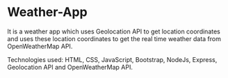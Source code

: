 # Weather-App
It is a weather app which uses Geolocation API to get location coordinates and uses these location coordinates to get the real time weather data from OpenWeatherMap API.

Technologies used: HTML, CSS, JavaScript, Bootstrap, NodeJs, Express, Geolocation API and OpenWeatherMap API.


